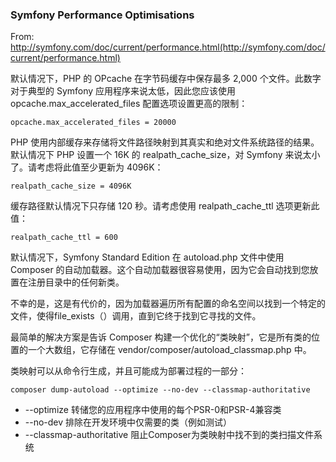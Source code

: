 ### Symfony Performance Optimisations

From: http://symfony.com/doc/current/performance.html(http://symfony.com/doc/current/performance.html)

默认情况下，PHP 的 OPcache 在字节码缓存中保存最多 2,000 个文件。此数字对于典型的 Symfony 应用程序来说太低，因此您应该使用 opcache.max_accelerated_files 配置选项设置更高的限制：

```
opcache.max_accelerated_files = 20000
```

PHP 使用内部缓存来存储将文件路径映射到其真实和绝对文件系统路径的结果。默认情况下 PHP 设置一个 16K 的 realpath_cache_size，对 Symfony 来说太小了。请考虑将此值至少更新为 4096K：

```
realpath_cache_size = 4096K
```

缓存路径默认情况下只存储 120 秒。请考虑使用 realpath_cache_ttl 选项更新此值：

```
realpath_cache_ttl = 600
```

默认情况下，Symfony Standard Edition 在 autoload.php 文件中使用 Composer 的自动加载器。这个自动加载器很容易使用，因为它会自动找到您放置在注册目录中的任何新类。

不幸的是，这是有代价的，因为加载器遍历所有配置的命名空间以找到一个特定的文件，使得file_exists（）调用，直到它终于找到它寻找的文件。

最简单的解决方案是告诉 Composer 构建一个优化的“类映射”，它是所有类的位置的一个大数组，它存储在 vendor/composer/autoload_classmap.php 中。

类映射可以从命令行生成，并且可能成为部署过程的一部分：

```
composer dump-autoload --optimize --no-dev --classmap-authoritative
```

+ --optimize 转储您的应用程序中使用的每个PSR-0和PSR-4兼容类
+ --no-dev 排除在开发环境中仅需要的类（例如测试）
+ --classmap-authoritative 阻止Composer为类映射中找不到的类扫描文件系统
